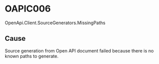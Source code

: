 # OAPIC006

OpenApi.Client.SourceGenerators.MissingPaths

## Cause

Source generation from Open API document failed because there is no known paths to generate.

